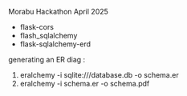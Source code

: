 Morabu Hackathon April 2025

- flask-cors
- flash_sqlalchemy
- flask-sqlalchemy-erd


generating an ER diag : 
1. eralchemy -i sqlite:///database.db -o schema.er
2. eralchemy -i schema.er -o schema.pdf